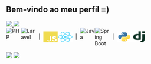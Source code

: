 ## Bem-vindo ao meu perfil =)

<div>
  <a href="https://github.com/mouragst">
    <img height="180em" src="https://github-readme-stats.vercel.app/api?username=mouragst&show_icons=true&theme=tokyonight&include_all_commits=true&count_private=true"/>
    <img height="180em" src="https://github-readme-stats.vercel.app/api/top-langs/?username=mouragst&layout=compact&langs_count=16&theme=tokyonight"/>
  </a>
</div>

<div style="display: flex; align-items: center;">
  <img align="center" alt="PHP" height="50" width="40" src="https://cdn.jsdelivr.net/gh/devicons/devicon@latest/icons/php/php-original.svg" />
  <img align="center" alt="Laravel" height="50" width="40" src="https://cdn.jsdelivr.net/gh/devicons/devicon@latest/icons/laravel/laravel-plain.svg" />
  <div style="width: 20px; text-align: center;">|</div>
  <img align="center" alt="JS" height="30" width="40" src="https://raw.githubusercontent.com/devicons/devicon/master/icons/javascript/javascript-plain.svg">
  <img align="center" alt="React" height="30" width="40" src="https://raw.githubusercontent.com/devicons/devicon/master/icons/react/react-original.svg">
  <div style="width: 20px; text-align: center;">|</div>
  <img align="center" alt="Java" height="50" width="40" src="https://cdn.jsdelivr.net/gh/devicons/devicon@latest/icons/java/java-original.svg" />
  <img align="center" alt="Spring Boot" height="50" width="40" src="https://cdn.jsdelivr.net/gh/devicons/devicon@latest/icons/spring/spring-original.svg" />
  <div style="width: 20px; text-align: center;">|</div>
  <img align="center" alt="Python" height="30" width="40" src="https://raw.githubusercontent.com/devicons/devicon/master/icons/python/python-original.svg">
  <img align="center" alt="Django" height="30" width="40" src="https://raw.githubusercontent.com/devicons/devicon/master/icons/django/django-plain.svg">
</div>

<br>

<div> 
  <a href="https://www.linkedin.com/in/gustavodemoura" target="_blank"><img src="https://img.shields.io/badge/-LinkedIn-%230077B5?style=for-the-badge&logo=linkedin&logoColor=white" target="_blank"></a>
  <a href="mailto:gustavodemoura.sbo@gmail.com"><img src="https://img.shields.io/badge/-Gmail-%23333?style=for-the-badge&logo=gmail&logoColor=white" target="_blank"></a>
</div>

